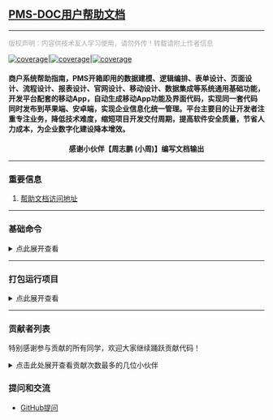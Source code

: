 
## [PMS-DOC用户帮助文档](http://doc.zhgcraft-pms.com/pms-doc/)

---
<font face="微软雅黑" size=2 color=#A9A9A9 >版权声明：内容供技术友人学习使用，请勿外传！转载请附上作者信息</font>

[![coverage](https://img.shields.io/badge/blog-important.svg)](https://www.qekang.com)|[![coverage](https://img.shields.io/badge/link-996.icu-red.svg)](https://996.icu)|[![coverage](https://img.shields.io/badge/license-Anti%20996-blue.svg)](https://github.com/996icu/996.ICU/blob/master/LICENSE)


#### 商户系统帮助指南，PMS开箱即用的数据建模、逻辑编排、表单设计、页面设计、流程设计、报表设计、官网设计、移动设计、数据集成等系统通用基础功能，开发平台配套的移动App，自动生成移动App功能及界面代码，实现同一套代码同时发布到苹果端、安卓端，实现企业信息化统一管理。平台主要目的让开发者注重专注业务，降低技术难度，缩短项目开发交付周期，提高软件安全质量，节省人力成本，为企业数字化建设降本增效。

<div align="center">
  <b>感谢小伙伴【周志鹏 (小周)】编写文档输出 </b>
</div>

---

### 重要信息
1. [帮助文档访问地址](http://doc.zhgcraft-pms.com/pms-doc/)

---

### 基础命令

<details>

<summary>点此展开查看</summary>

### 1.进入目录

```shell
cd D:\InsertList\pms-help

D:
```

### 2.更新本地代码

```shell
git pull
```

### 3.添加本地文件

```shell
git add *
```

### 4.提交更新

```shell
git commit -m "补充了几个部门的界面，仓储、财务、采购、技术、基础设置、销售部门已完成"
```

### 4.代码推送仓库

```shell
# 如果发布到  GitHub
git push -u origin "master"
```

### 5.项目地址：https://gitee.com/qierkang/pms-help/tree/master

</details>

---

### 打包运行项目

<details>

<summary>点此展开查看</summary>

### 1.安装 pnpm（如果未安装）

```shell
npm install -g pnpm
```

### 2.安装依赖

```shell
pnpm install
```

### 3.项目构建

```shell
pnpm run docs:build
```

### 4.本地运行

```shell
pnpm run docs:dev
```

### 5.Docker 打包本地运行

```shell
# 打包
docker build -t pms-doc .
# 运行
docker run -d -u 0 --name pms-doc --restart=on-failure --detach \
  --restart=on-failure:3 \
  --network myNetwork --env DOCKER_HOST=tcp://docker:2376 \
  --env DOCKER_CERT_PATH=/certs/client --env DOCKER_TLS_VERIFY=1 \
  --publish 5173:5173 \
  --volume /etc/localtime:/etc/localtime \
  --volume $(which docker):/usr/bin/docker \
  pms-doc:latest pnpm run docs:dev
# 进入容器
docker exec -it pms-doc bash
```
### 域名映射
> 部署完成后在分支docs需要新增CNAME文件内容为：doc.zhgcraft-pms.com
> echo "doc.zhgcraft-pms.com" >> CNAME

### 4.代码推送仓库

```shell
# 如果发布到  GitHub
git push -f git@github.com:pms-pro/pms-doc.git master

```
</details>

----------------------------------

### 贡献者列表
特别感谢参与贡献的所有同学，欢迎大家继续踊跃贡献代码！

<details>
<summary>点击此处展开查看贡献次数最多的几位小伙伴</summary>

+ [尔康 (薯条开源)](https://github.com/qierkang)
+ 周志鹏 (小周)


</details>

### 提问和交流
- [GitHub提问](https://github.com/pms-pro/pms-doc/issues)